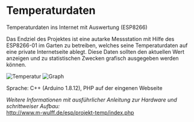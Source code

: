 # Temperaturdaten
Temperaturdaten ins Internet mit Auswertung (ESP8266)

Das Endziel des Projektes ist eine autarke Messstation mit Hilfe des ESP8266-01 im Garten zu betreiben, welches seine Temperaturdaten auf eine private Internetseite ablegt. Diese Daten sollten den aktuellen Wert anzeigen und zu statistischen Zwecken grafisch ausgegeben werden können.

![Temperatur](http://www.m-wulff.de/esp/projekt-temp/rund.jpg) ![Graph](http://www.m-wulff.de/esp/projekt-temp/temp-graph.jpg)

Sprache: C++ (Arduino 1.8.12), PHP auf der eingenen Webseite

*Weitere Informationen mit ausführlicher Anleitung zur Hardware und schrittweiser Aufbau:* <br>http://www.m-wulff.de/esp/projekt-temp/index.php
